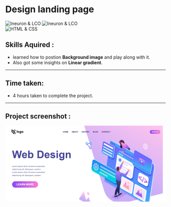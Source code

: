 # Design landing page
![Ineuron & LCO](https://img.shields.io/badge/Ineuron-LCO-brightgreen) 
![Ineuron & LCO](https://img.shields.io/badge/Hitesh%20Choudhary-Full--stack--JS--bootcamp-brightgreen)
<br>
![HTML & CSS](https://img.shields.io/badge/HTML-CSS-yellowgreen)

## Skills Aquired :
- learned how to postion **Background image**  and play along with it.
- Also got some insights on **Linear gradient**.
 ***
 ## Time taken:
 - 4 hours taken to complete the project.
 ***
 ## Project screenshot :
![Project-8/Design landing page](Project-SS.PNG)